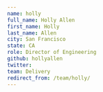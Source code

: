 ```yaml
---
name: holly
full_name: Holly Allen
first_name: Holly
last_name: Allen
city: San Francisco
state: CA
role: Director of Engineering
github: hollyallen
twitter: 
team: Delivery
redirect_from: /team/holly/
---
```

